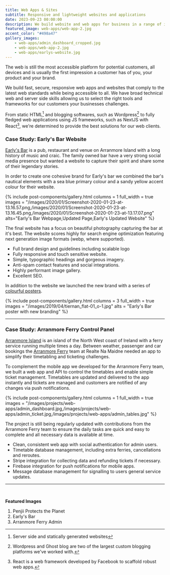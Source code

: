 ```yaml
---
title: Web Apps & Sites
subtitle: Responsive and lightweight websites and applications
date: 2023-09-23 00:00:00
description: We build website and web apps for business in a range of industries, including hospitality, travel, construction and education.
featured_image: web-apps/web-app-2.jpg
accent_color: "#498a47"
gallery_images:
    - web-apps/admin_dashboard_cropped.jpg
    - web-apps/web-app-2.jpg
    - web-apps/earlys-website.jpg
---
```


The web is still the most accessible platform for potential customers, all devices and is usually the first impression a customer has of you, your product and your brand.

We build fast, secure, responsive web apps and websites that comply to the latest web standards while being accessible to all. We have broad technical web and server side skills allowing us to select the right tools and frameworks for our customers your businesses challenges.

From static HTML[^1] and blogging softwares, such as Wordpress[^2] to fully fledged web applications using JS frameworks, such as NextJS with React[^3], we're determined to provide the best solutions for our web clients.

[^1]: Server side and statically generated websites
[^2]: Wordpress and Ghost blog are two of the largest custom blogging platforms we've worked with.
[^3]: React is a web framework developed by Facebook to scaffold robust web apps.

<a id="earlys-bar"></a>

### Case Study: Early's Bar Website

[Early's Bar](https://earlys.bar) is a pub, restaurant and venue on Arranmore Island with a long history of music and craic. The family owned bar have a very strong social media presence but wanted a website to capture their spirit and share some of their legendary stories.

In order to create one cohesive brand for Early's bar we combined the bar's nautical elements with a sea blue primary colour and a sandy yellow accent colour for their website.

{% include post-components/gallery.html
	columns = 1
	full_width = true
	images = "/images/2020/01/Screenshot-2020-01-23-at-13.16.57.png,/images/2020/01/Screenshot-2020-01-23-at-13.16.45.png,/images/2020/01/Screenshot-2020-01-23-at-13.17.07.png"
	alts="Early's Bar Webpage,Updated Page,Early's Updated Website"
%}

The final website has a focus on beautiful photography capturing the bar at it's best. The website scores highly for search engine optimization featuring next generation image formats (webp, where supported).

-   Full brand design and guidelines including scalable logo
-   Fully responsive and touch sensitive website.
-   Simple, typographic headings and gorgeous imagery.
-   Anti-spam contact features and social integrations.
-   Highly performant image gallery.
-   Excellent SEO.

In addition to the website we launched the new brand with a series of [colourful posters](/blog/earlys-bar-design).

{% include post-components/gallery.html
	columns = 3
	full_width = true
	images = "/images/2019/04/tiernan_flat-01_o-1.jpg"
	alts = "Early's Bar poster with new branding"
%}

---

<a id="arranmore-ferry"></a>

### Case Study: Arranmore Ferry Control Panel

[Arranmore Island](https://seoarainnmhor.com/) is an island of the North West coast of Ireland with a ferry service running multiple times a day. Between weather, passenger and car bookings the [Arranmore Ferry](https://thearranmoreferry.com) team at Realte Na Maidne needed an app to simplify their timetabling and ticketing challenges.

To complement the mobile app we developed for the Arranmore Ferry team, we built a web app and API to control the timetables and enable simple ticket management. Timetables are updated and delivered to the app instantly and tickets are managed and customers are notified of any changes via push notifications.

{% include post-components/gallery.html
	columns = 1
	full_width = true
	images = "/images/projects/web-apps/admin_dashboard.jpg,/images/projects/web-apps/admin_ticket.jpg,/images/projects/web-apps/admin_tables.jpg"
%}

The project is still being regularly updated with contributions from the Arranmore Ferry team to ensure the daily tasks are quick and easy to complete and all necessary data is available at time.

-   Clean, consistent web app with social authentication for admin users.
-   Timetable database management, including extra ferries, cancellations and reroutes.
-   Stripe integration for collecting data and refunding tickets if necessary.
-   Firebase integration for push notifications for mobile apps.
-   Message database management for signalling to users general service updates.

---

<br/>

**Featured Images**

1. Penjii Protects the Planet
2. Early's Bar
3. Arranmore Ferry Admin
